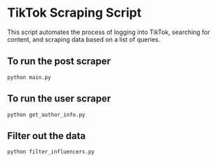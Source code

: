 TikTok Scraping Script
======================

This script automates the process of logging into TikTok, searching for content, and scraping data based on a list of queries.

## To run the post scraper
```
python main.py
```

## To run the user scraper
```
python get_author_info.py
```
## Filter out the data
```
python filter_influencers.py
```